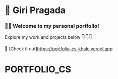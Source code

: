 # 🌟 Giri Pragada 

### 👩‍💻 Welcome to my personal portfolio!  
Explore my work and projects below 👇👇👇  

🔗 [Check it out]https://portfolio-cs-khaki.vercel.app
# PORTFOLIO_CS
